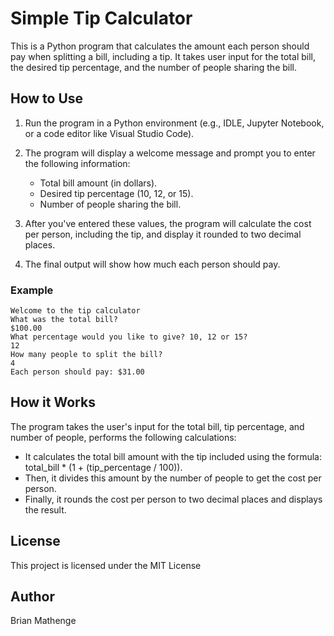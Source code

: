 # Simple Tip Calculator

This is a Python program that calculates the amount each person should pay when splitting a bill, including a tip. It takes user input for the total bill, the desired tip percentage, and the number of people sharing the bill.

## How to Use
1. Run the program in a Python environment (e.g., IDLE, Jupyter Notebook, or a code editor like Visual Studio Code).

2. The program will display a welcome message and prompt you to enter the following information:

    - Total bill amount (in dollars).
    - Desired tip percentage (10, 12, or 15).
    - Number of people sharing the bill.
3. After you've entered these values, the program will calculate the cost per person, including the tip, and display it rounded to two decimal places.

4. The final output will show how much each person should pay.

### Example
```
Welcome to the tip calculator
What was the total bill?
$100.00
What percentage would you like to give? 10, 12 or 15?
12
How many people to split the bill?
4
Each person should pay: $31.00

```

## How it Works

The program takes the user's input for the total bill, tip percentage, and number of people, performs the following calculations:

- It calculates the total bill amount with the tip included using the formula: total_bill * (1 + (tip_percentage / 100)).
- Then, it divides this amount by the number of people to get the cost per person.
- Finally, it rounds the cost per person to two decimal places and displays the result.

## License
This project is licensed under the MIT License

## Author
Brian Mathenge